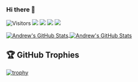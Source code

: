 ### Hi there 👋

<!--
**matepak/matepak** is a ✨ _special_ ✨ repository because its `README.md` (this file) appears on your GitHub profile.

Here are some ideas to get you started:

- 🔭 I’m currently working on ...
- 🌱 I’m currently learning ...
- 👯 I’m looking to collaborate on ...
- 🤔 I’m looking for help with ...
- 💬 Ask me about ...
- 📫 How to reach me: ...
- 😄 Pronouns: ...
- ⚡ Fun fact: ...
-->

![Visitors](https://visitor-badge.laobi.icu/badge?page_id=andytubeeed)
![](https://img.shields.io/badge/Can%20I%20code%3F-Maybe-brightgreen)
![](https://img.shields.io/badge/Skill-Software%20Development-yellow)
![](https://img.shields.io/badge/Skill-JavaScript-yellow)
![](https://img.shields.io/badge/This-is%20fun-red)

<a href="https://github.com/matepak/matepak">
  <img align="center" src="https://github-readme-stats.vercel.app/api/top-langs/?username=matepak&hide=c%2B%2B,c,matlab,assembly&title_color=6aa6f8&text_color=8a919a&icon_color=6aa6f8&bg_color=22272e" alt="Andrew's GitHub Stats" />
</a>

<a href="https://github.com/matepak/matepak">
  <img align="center" src="https://github-readme-stats.vercel.app/api?username=matepak&show_icons=true&line_height=27&count_private=true&title_color=6aa6f8&text_color=8a919a&icon_color=6aa6f8&bg_color=22272e" alt="Andrew's GitHub Stats" />
</a>


## 🏆 GitHub Trophies

[![trophy](https://github-profile-trophy.vercel.app/?username=matepak&theme=chalk)](https://github.com/ryo-ma/github-profile-trophy)

